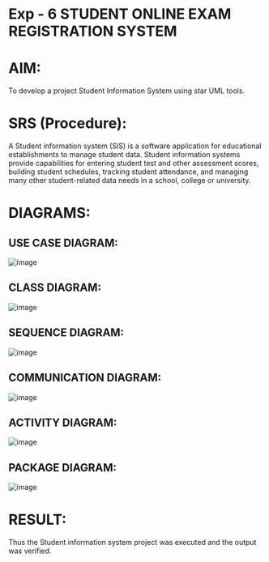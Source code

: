 # Exp - 6 STUDENT ONLINE EXAM REGISTRATION SYSTEM

# AIM:
To develop a project Student Information System using star UML tools.
# SRS (Procedure):
A Student information system (SIS) is a software application for educational establishments to manage student data. Student information systems provide capabilities for entering student test and other assessment scores, building student schedules, tracking student attendance, and managing many other student-related data needs in a school, college or university.
# DIAGRAMS:
## USE CASE DIAGRAM:
![image](https://github.com/user-attachments/assets/8bafaeef-1279-46a7-b92b-c5aed42724b3)
## CLASS DIAGRAM:
![image](https://github.com/user-attachments/assets/4c386948-b902-4163-b854-60f8cc3901cc)
## SEQUENCE DIAGRAM:
![image](https://github.com/user-attachments/assets/24de0eeb-ccf5-440d-8a45-47fefd48856e)
## COMMUNICATION DIAGRAM:
![image](https://github.com/user-attachments/assets/c55171ea-5be8-43cf-9f5d-6c488c65bf8a)
## ACTIVITY DIAGRAM:
![image](https://github.com/user-attachments/assets/b9e5346e-0fb1-4d33-9f0c-0eca7008c290)
## PACKAGE DIAGRAM:
![image](https://github.com/user-attachments/assets/ec6834c5-6ead-4a93-901a-5560c79f8ddb)


# RESULT:
Thus the Student information system project was executed and the output was verified.
